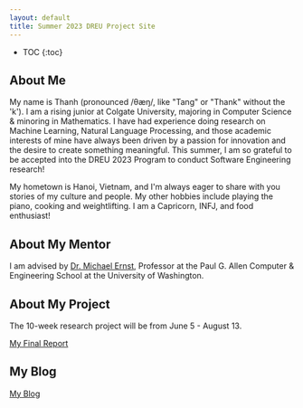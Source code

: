 ```yaml
---
layout: default
title: Summer 2023 DREU Project Site
---
```


* TOC
{:toc}

## About Me

My name is Thanh (pronounced /θæŋ/, like "Tang" or "Thank" without the 'k'). I am a rising junior at Colgate University, majoring in Computer Science & minoring in Mathematics. I have had experience doing research on Machine Learning, Natural Language Processing, and those academic interests of mine have always been driven by a passion for innovation and the desire to create something meaningful. This summer, I am so grateful to be accepted into the DREU 2023 Program to conduct Software Engineering research!

My hometown is Hanoi, Vietnam, and I'm always eager to share with you stories of my culture and people. My other hobbies include playing the piano, cooking and weightlifting. I am a Capricorn, INFJ, and food enthusiast!

## About My Mentor

I am advised by [Dr. Michael Ernst](https://homes.cs.washington.edu/~mernst/), Professor at the Paul G. Allen Computer & Engineering School at the University of Washington.

## About My Project

The 10-week research project will be from June 5 - August 13.

[My Final Report](files/finalreport.pdf)

## My Blog

[My Blog](blog.html)
